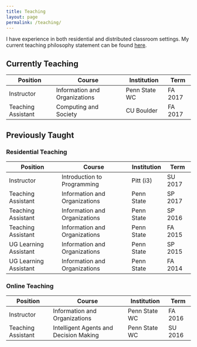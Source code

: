 ```yaml
---
title: Teaching
layout: page
permalink: /teaching/
---
```


I have experience in both residential and distributed classroom settings. My current teaching philosophy statement can be found [here]({{url}}/documents/PinterAnthonyTeachingPhilosophy.pdf).

## Currently Teaching

| Position| Course |  Institution | Term |
|---------------|-----------|----------|-----|
| Instructor | Information and Organizations | Penn State WC | FA 2017 |
| Teaching Assistant | Computing and Society | CU Boulder | FA 2017 |

## Previously Taught

### Residential Teaching

| Position| Course |  Institution | Term |
|---------------|-----------|----------|-----|
| Instructor | Introduction to Programming | Pitt (i3) | SU 2017 |
| Teaching Assistant | Information and Organizations | Penn State | SP 2017 |
| Teaching Assistant | Information and Organizations | Penn State | SP 2016 |
| Teaching Assistant | Information and Organizations | Penn State | FA 2015 |
| UG Learning Assistant | Information and Organizations | Penn State | SP 2015 |
| UG Learning Assistant | Information and Organizations | Penn State | FA 2014 |

### Online Teaching

| Position| Course |  Institution | Term |
|---------------|-----------|----------|-----|
| Instructor | Information and Organizations | Penn State WC | FA 2016 |
| Teaching Assistant | Intelligent Agents and Decision Making | Penn State WC | SU 2016 |
